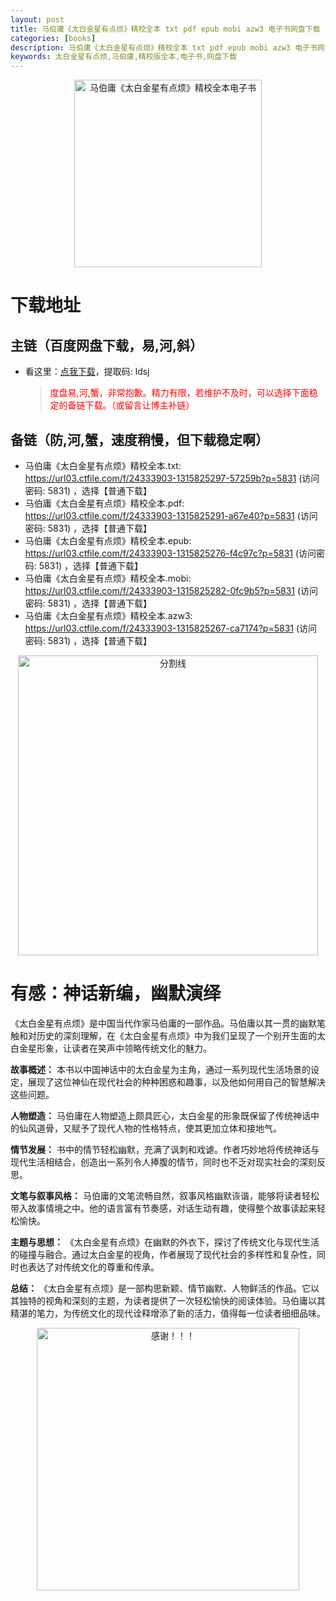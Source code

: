 ```yaml
---
layout: post
title: 马伯庸《太白金星有点烦》精校全本 txt pdf epub mobi azw3 电子书网盘下载
categories: [books]
description: 马伯庸《太白金星有点烦》精校全本 txt pdf epub mobi azw3 电子书网盘下载：https://qweree.cn/index.php/446/
keywords: 太白金星有点烦,马伯庸,精校版全本,电子书,网盘下载
---
```


<div align="center"><img src="http://qweree.cn/wp-content/uploads/2024/06/tai-bai-jin-xing-you-dian-fan.jpg" alt=" 马伯庸《太白金星有点烦》精校全本电子书" width="300px" height="auto"></div>

# 下载地址

## 主链（百度网盘下载，易,河,斜）

- 看这里：[点我下载](https://pan.baidu.com/s/1qZRtufNxueSwGGkzsLIB5A?pwd=ldsj)，提取码: ldsj

  > <p style="color:red" >度盘易,河,蟹，非常抱歉。精力有限，若维护不及时，可以选择下面稳定的备链下载。（或留言让博主补链）</p>

## 备链（防,河,蟹，速度稍慢，但下载稳定啊）

- 马伯庸《太白金星有点烦》精校全本.txt: <https://url03.ctfile.com/f/24333903-1315825297-57259b?p=5831> (访问密码: 5831) ，选择【普通下载】
- 马伯庸《太白金星有点烦》精校全本.pdf: <https://url03.ctfile.com/f/24333903-1315825291-a67e40?p=5831> (访问密码: 5831) ，选择【普通下载】
- 马伯庸《太白金星有点烦》精校全本.epub: <https://url03.ctfile.com/f/24333903-1315825276-f4c97c?p=5831> (访问密码: 5831) ，选择【普通下载】
- 马伯庸《太白金星有点烦》精校全本.mobi: <https://url03.ctfile.com/f/24333903-1315825282-0fc9b5?p=5831> (访问密码: 5831) ，选择【普通下载】
- 马伯庸《太白金星有点烦》精校全本.azw3: <https://url03.ctfile.com/f/24333903-1315825267-ca7174?p=5831> (访问密码: 5831) ，选择【普通下载】

<div align="center"><img src="https://pic.imgdb.cn/item/6612476468eb935713c85291.gif" alt="分割线" width="480px" height="auto"/></div>

# 有感：神话新编，幽默演绎

《太白金星有点烦》是中国当代作家马伯庸的一部作品。马伯庸以其一贯的幽默笔触和对历史的深刻理解，在《太白金星有点烦》中为我们呈现了一个别开生面的太白金星形象，让读者在笑声中领略传统文化的魅力。

**故事概述：**
本书以中国神话中的太白金星为主角，通过一系列现代生活场景的设定，展现了这位神仙在现代社会的种种困惑和趣事，以及他如何用自己的智慧解决这些问题。

**人物塑造：**
马伯庸在人物塑造上颇具匠心，太白金星的形象既保留了传统神话中的仙风道骨，又赋予了现代人物的性格特点，使其更加立体和接地气。

**情节发展：**
书中的情节轻松幽默，充满了讽刺和戏谑。作者巧妙地将传统神话与现代生活相结合，创造出一系列令人捧腹的情节，同时也不乏对现实社会的深刻反思。

**文笔与叙事风格：**
马伯庸的文笔流畅自然，叙事风格幽默诙谐，能够将读者轻松带入故事情境之中。他的语言富有节奏感，对话生动有趣，使得整个故事读起来轻松愉快。

**主题与思想：**
《太白金星有点烦》在幽默的外衣下，探讨了传统文化与现代生活的碰撞与融合。通过太白金星的视角，作者展现了现代社会的多样性和复杂性，同时也表达了对传统文化的尊重和传承。

**总结：**
《太白金星有点烦》是一部构思新颖、情节幽默、人物鲜活的作品。它以其独特的视角和深刻的主题，为读者提供了一次轻松愉快的阅读体验。马伯庸以其精湛的笔力，为传统文化的现代诠释增添了新的活力，值得每一位读者细细品味。

<div align="center"><img src="https://pic.imgdb.cn/item/661246bf68eb935713c7f81c.gif" alt="感谢！！！" width="420px" height="auto"/></div>
